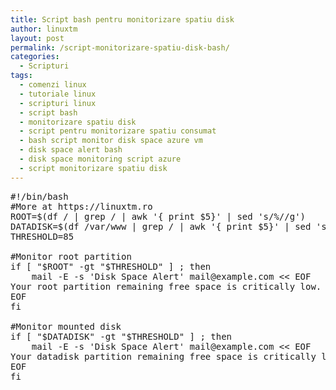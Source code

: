 ```yaml
---
title: Script bash pentru monitorizare spatiu disk
author: linuxtm
layout: post
permalink: /script-monitorizare-spatiu-disk-bash/
categories:
  - Scripturi
tags:
  - comenzi linux
  - tutoriale linux
  - scripturi linux
  - script bash
  - monitorizare spatiu disk
  - script pentru monitorizare spatiu consumat
  - bash script monitor disk space azure vm
  - disk space alert bash
  - disk space monitoring script azure
  - script monitorizare spatiu disk
---
```


<pre>
#!/bin/bash
#More at https://linuxtm.ro
ROOT=$(df / | grep / | awk '{ print $5}' | sed 's/%//g')
DATADISK=$(df /var/www | grep / | awk '{ print $5}' | sed 's/%//g')
THRESHOLD=85

#Monitor root partition
if [ "$ROOT" -gt "$THRESHOLD" ] ; then
    mail -E -s 'Disk Space Alert' mail@example.com << EOF
Your root partition remaining free space is critically low. Used: $ROOT%
EOF
fi

#Monitor mounted disk
if [ "$DATADISK" -gt "$THRESHOLD" ] ; then
    mail -E -s 'Disk Space Alert' mail@example.com << EOF
Your datadisk partition remaining free space is critically low. Used: $DATADISK%
EOF
fi

</pre>
